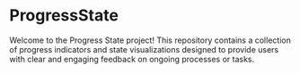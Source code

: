 # ProgressState
Welcome to the Progress State project! This repository contains a collection of progress indicators and state visualizations designed to provide users with clear and engaging feedback on ongoing processes or tasks.
